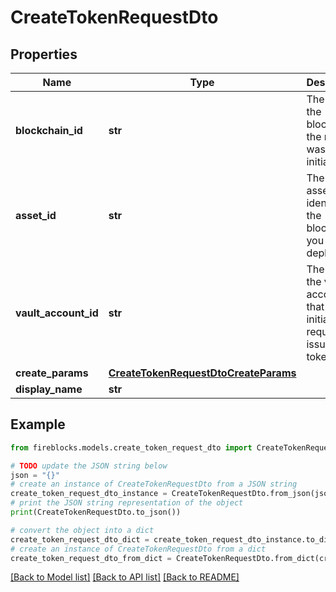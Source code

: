 # CreateTokenRequestDto


## Properties

Name | Type | Description | Notes
------------ | ------------- | ------------- | -------------
**blockchain_id** | **str** | The id of the blockchain the request was initiated on | [optional] 
**asset_id** | **str** | The base asset identifier of the blockchain you want to deploy to | [optional] 
**vault_account_id** | **str** | The id of the vault account that initiated the request to issue the token | 
**create_params** | [**CreateTokenRequestDtoCreateParams**](CreateTokenRequestDtoCreateParams.md) |  | 
**display_name** | **str** |  | [optional] 

## Example

```python
from fireblocks.models.create_token_request_dto import CreateTokenRequestDto

# TODO update the JSON string below
json = "{}"
# create an instance of CreateTokenRequestDto from a JSON string
create_token_request_dto_instance = CreateTokenRequestDto.from_json(json)
# print the JSON string representation of the object
print(CreateTokenRequestDto.to_json())

# convert the object into a dict
create_token_request_dto_dict = create_token_request_dto_instance.to_dict()
# create an instance of CreateTokenRequestDto from a dict
create_token_request_dto_from_dict = CreateTokenRequestDto.from_dict(create_token_request_dto_dict)
```
[[Back to Model list]](../README.md#documentation-for-models) [[Back to API list]](../README.md#documentation-for-api-endpoints) [[Back to README]](../README.md)


